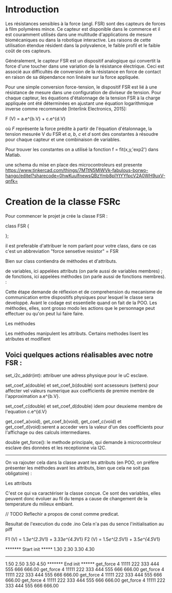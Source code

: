 ﻿# Introduction

Les résistances sensibles à la force (angl. FSR) sont des capteurs de forces à film polymères mince. Ce capteur est disponible dans le commerce et il est couramment utilisés dans une multitude d'applications de mesure biomécaniques ou dans la robotique interactive. Les raisons de cette utilisation étendue résident dans la polyvalence, le faible profil et le faible coût de ces capteurs.

Généralement, le capteur FSR est un dispositif analogique qui convertit la force d'une toucher dans une variation de la  résistance électrique. Ceci est associé aux difficultés de conversion de la résistance en force de contact en raison de sa dépendance non linéaire sur la force appliquée.

Pour une simple conversion force-tension, le dispositif FSR est lié à une résistance de mesure dans une configuration de diviseur de tension. Pour chaque capteur, les équations d'étalonnage de la tension FSR à la charge appliquée  ont été déterminées en ajustant une équation logarithmique inverse comme recommandé [Interlink Electronics, 2015]:

F (V) = a.e^{b.V} + c.e^{d.V}          


où $F$ représente la force prédite à partir de l'équation d'étalonnage, la tension mesurée V du FSR et $a$, $b$, $c$ et $d$ sont des constantes à résoudre pour chaque capteur et une combinaison de variables.

Pour trouver les constantes on a utilisé la fonction   f = fit(x,y,'exp2') dans Matlab.

une schema du mise en place des microcontroleurs est presente
https://www.tinkercad.com/things/7MTtN5MlWVk-fabulous-borwo-hango/editel?sharecode=0hwKuulfnewsQBzYmb8pIYtYYfpcV2A0WH9uxV-qnfk=


# Creation de la classe FSRc

Pour commencer le projet je crée la classe FSR :

class FSR {

};

il est preferable d'attribuer le nom parlant pour votre class, dans ce cas c'est un abbreviation "force sensetive resistor" = FSR

Bien sur class contiendra de méthodes et d'attributs.

de variables, ici appelées attributs (on parle aussi de variables membres) ; de fonctions, ici appelées méthodes (on parle aussi de fonctions membres). :

Cette étape demande de réflexion et de comprehension du mecanisme de communication entre dispositifs physiques pour lesquel le classe sera developpé. Avant le codage est essentielle quand on fait de la POO. Les méthodes, elles, sont grosso modo les actions que le personnage peut effectuer ou qu'on peut lui faire faire.

Les méthodes

Les méthodes manipulent les attributs. Certains methodes lisent les atributes et modifient

Voici quelques actions réalisables avec notre FSR :
---
set_i2c_addr(int): attribuer une adress physique  pour le uC esclave.

set_coef_a(double) et set_coef_b(double) sont acsesseurs (setters) pour affecter vel valeurs numerique aux coefficients de premire membre de l'approximation a.e^{b.V}.

set_coef_c(double) et set_coef_d(double) idem pour deuxieme membre de l'equation c.e^{d.V}

get_coef_a(void), get_coef_b(void), get_coef_c(void) et get_coef_d(void):serent a acceder vers la valeur d'un des coefficients pour l'affichage ou des calculs intermediares.

double  get_force(): le methode principale, qui demande à microcontroleur esclave des données et les receptionne via I2C.

---
On va rajouter cela dans la classe avant les attributs (en POO, on préfère présenter les méthodes avant les attributs, bien que cela ne soit pas obligatoire) :

Les attributs

C'est ce qui va caractériser la classe conçue. Ce sont des variables, elles peuvent donc évoluer au fil du temps a cause de changement de la temperature du milieux embiant.

// TODO
Reflechir a propos de const comme predicat.



Resultat de l'execution du code .ino
Cela n'a pas du sence l'initialisation au piff

F1 (V) = 1.3*e^(2.3*V1) + 3.33*e^{4.3*V1}
F2 (V) = 1.5*e^(2.5*V1) + 3.5*e^{4.5*V1}


******* Start init *****
1.30
2.30
3.30
4.30
***********************
1.50
2.50
3.50
4.50
******* End init ******
get_force 4
11111 222 333 444 555 666
666.00
get_force 4
11111 222 333 444 555 666
666.00
get_force 4
11111 222 333 444 555 666
666.00
get_force 4
11111 222 333 444 555 666
666.00
get_force 4
11111 222 333 444 555 666
666.00
get_force 4
11111 222 333 444 555 666
666.00
